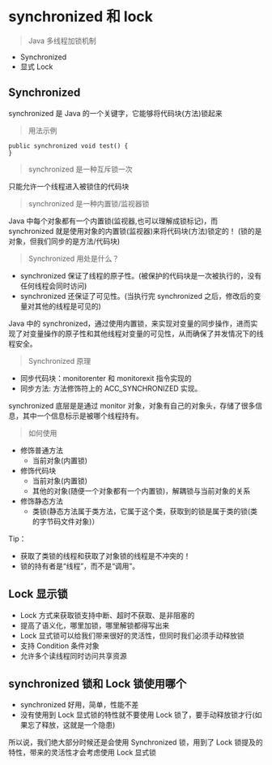 # synchronized 和 lock

> Java 多线程加锁机制

- Synchronized
- 显式 Lock

## Synchronized

synchronized 是 Java 的一个关键字，它能够将代码块(方法)锁起来

> 用法示例

    public synchronized void test() {
    }

> synchronized 是一种互斥锁一次

只能允许一个线程进入被锁住的代码块

> synchronized 是一种内置锁/监视器锁

Java 中每个对象都有一个内置锁(监视器,也可以理解成锁标记)，而 synchronized 就是使用对象的内置锁(监视器)来将代码块(方法)锁定的！ (锁的是对象，但我们同步的是方法/代码块)

> Synchronized 用处是什么？

- synchronized 保证了线程的原子性。(被保护的代码块是一次被执行的，没有任何线程会同时访问)
- synchronized 还保证了可⻅性。(当执行完 synchronized 之后，修改后的变量对其他的线程是可⻅的)

Java 中的 synchronized，通过使用内置锁，来实现对变量的同步操作，进而实现了对变量操作的原子性和其他线程对变量的可⻅性，从而确保了并发情况下的线程安全。

> Synchronized 原理

- 同步代码块：monitorenter 和 monitorexit 指令实现的
- 同步方法: 方法修饰符上的 ACC_SYNCHRONIZED 实现。

synchronized 底层是是通过 monitor 对象，对象有自己的对象头，存储了很多信息，其中一个信息标示是被哪个线程持有。

> 如何使用

- 修饰普通方法
  - 当前对象(内置锁)
- 修饰代码块
  - 当前对象(内置锁)
  - 其他的对象(随便一个对象都有一个内置锁)，解耦锁与当前对象的关系
- 修饰静态方法
  - 类锁(静态方法属于类方法，它属于这个类，获取到的锁是属于类的锁(类的字节码文件对象)）

Tip：

- 获取了类锁的线程和获取了对象锁的线程是不冲突的！
- 锁的持有者是“线程”，而不是“调用”。

## Lock 显示锁

- Lock 方式来获取锁支持中断、超时不获取、是非阻塞的
- 提高了语义化，哪里加锁，哪里解锁都得写出来
- Lock 显式锁可以给我们带来很好的灵活性，但同时我们必须手动释放锁
- 支持 Condition 条件对象
- 允许多个读线程同时访问共享资源

## synchronized 锁和 Lock 锁使用哪个

- synchronized 好用，简单，性能不差
- 没有使用到 Lock 显式锁的特性就不要使用 Lock 锁了，要手动释放锁才行(如果忘了释放，这就是一个隐患)

所以说，我们绝大部分时候还是会使用 Synchronized 锁，用到了 Lock 锁提及的特性，带来的灵活性才会考虑使用 Lock 显式锁
